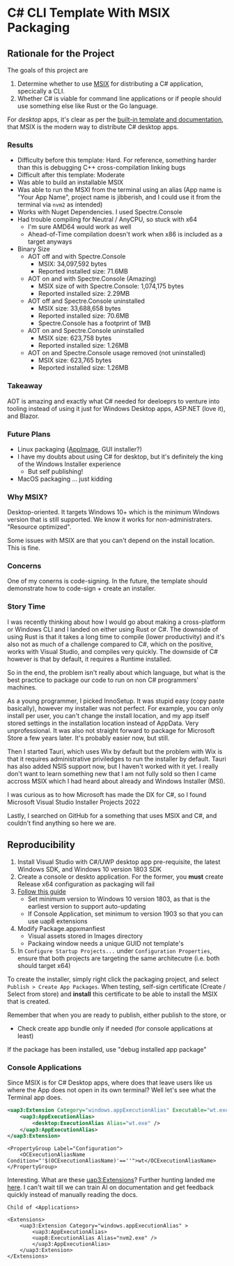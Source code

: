 # C# CLI Template With MSIX Packaging

## Rationale for the Project

The goals of this project are

1. Determine whether to use [MSIX](https://learn.microsoft.com/en-us/windows/msix/desktop/desktop-to-uwp-packaging-dot-net) for distributing a C# application, specically a CLI.
2. Whether C# is viable for command line applications or if people should use something else like Rust or the Go language.

For _desktop_ apps, it's clear as per the [built-in template and documentation](https://learn.microsoft.com/en-us/windows/msix/desktop/desktop-to-uwp-packaging-dot-net), that MSIX is the modern way to distribute C# desktop apps.

### Results

- Difficulty before this template: Hard. For reference, something harder than this is debugging C++ cross-compilation linking bugs
- Difficult after this template: Moderate
- Was able to build an installable MSIX
- Was able to run the MSXI from the terminal using an alias (App name is "Your App Name", project name is jibberish, and I could use it from the terminal via `nvm2` as intended)
- Works with Nuget Dependencies. I used Spectre.Console
- Had trouble compiling for Neutral / AnyCPU, so stuck with x64
    - I'm sure AMD64 would work as well
    - Ahead-of-Time compilation doesn't work when x86 is included as a target anyways
- Binary Size
    - AOT off and with Spectre.Console
        - MSIX: 34,097,592 bytes
        - Reported installed size: 71.6MB
    - AOT on and with Spectre.Console (Amazing)
        - MSIX size of with Spectre.Console: 1,074,175 bytes
        - Reported installed size: 2.29MB
    - AOT off and Spectre.Console uninstalled
        - MSIX size: 33,688,658 bytes
        - Reported installed size: 70.6MB
        - Spectre.Console has a footprint of 1MB
    - AOT on and Spectre.Console uninstalled
        - MSIX size: 623,758 bytes
        - Reported installed size: 1.26MB
    - AOT on and Spectre.Console usage removed (not uninstalled)
        - MSIX size: 623,765 bytes
        - Reported installed size: 1.26MB
   
### Takeaway

AOT is amazing and exactly what C# needed for deeloeprs to venture into tooling instead of using it just for Windows Desktop apps, ASP.NET (love it), and Blazor.

### Future Plans

- Linux packaging ([AppImage](https://kuiper.zone/publish-appimage-dotnet/), GUI installer?)
- I have my doubts about using C# for desktop, but it's definitely the king of the Windows Installer experience
    - But self publishing!
- MacOS packaging ... just kidding

### Why MSIX?

Desktop-oriented.
It targets Windows 10+ which is the minimum Windows version that is still supported. We know it works for non-administraters. "Resource optimized".

Some issues with MSIX are that you can't depend on the install location. This is fine.

### Concerns

One of my conerns is code-signing. In the future, the template should demonstrate how to code-sign + create an installer.

### Story Time

I was recently thinking about how I would go about making a cross-platform or Windows CLI and I landed on either using Rust or C#.
The downside of using Rust is that it takes a long time to compile (lower productivity) and it's also not as much of a challenge compared to C#, which on the positive, works with Visual Studio, and compiles very quickly.
The downside of C# however is that by default, it requires a Runtime installed.

So in the end, the problem isn't really about which language, but what is the best practice to package our code to run on non C# programmers' machines.

As a young programmer, I picked InnoSetup. It was stupid easy (copy paste basically), however my installer was not perfect. For example, you can only install per user, you can't change the install location, and my app itself
stored settings in the installation location instead of AppData. Very unprofessional. It was also not straight forward to package for Microsoft Store a few years later. It's probably easier now, but still.

Then I started Tauri, which uses Wix by default but the problem with Wix is that it requires administrative priviledges to run the installer by default. Tauri has also added NSIS support now, but I haven't worked with it yet.
I really don't want to learn something new that I am not fully sold so then I came accross MSIX which I had heard about already and Windows Installer (MSI).

I was curious as to how Microsoft has made the DX for C#, so I found Microsoft Visual Studio Installer Projects 2022

Lastly, I searched on GitHub for a something that uses MSIX and C#, and couldn't find anything so here we are.

## Reproducibility

1. Install Visual Studio with C#/UWP desktop app pre-requisite, the latest Windows SDK, and Windows 10 version 1803 SDK
2. Create a console or deskto application. For the former, you **must** create Release x64 configuration as packaging will fail 
3. [Follow this guide](https://learn.microsoft.com/en-us/windows/msix/desktop/desktop-to-uwp-packaging-dot-net)
	- Set minimum version to Windows 10 version 1803, as that is the earliest version to support auto-updating
    - If Console Application, set minimum to version 1903 so that you can use uap8 extensions
4. Modify Package.appxmanfiest
	- Visual assets stored in Images directory
	- Packaing window needs a unique GUID not template's
5. In `Configure Startup Projects...` under `Configuration Properties`, ensure that both projects are targeting the same architecutre (i.e. both should target x64)

To create the installer, simply right click the packaging project, and select `Publish > Create App Packages`. When testing, self-sign certificate (Create / Select from store) and **install** this certificate to be able to install the MSIX that is created.

Remember that when you are ready to publish, either publish to the store, or

- Check create app bundle only if needed (for console applications at least)

If the package has been installed, use "debug installed app package"

### Console Applications

Since MSIX is for C# Desktop apps, where does that leave users like us where the App does not open in its own terminal? Well let's see what the Terminal app does.


```xml
<uap3:Extension Category="windows.appExecutionAlias" Executable="wt.exe" EntryPoint="Windows.FullTrustApplication">
    <uap3:AppExecutionAlias>
        <desktop:ExecutionAlias Alias="wt.exe" />
    </uap3:AppExecutionAlias>
</uap3:Extension>
```

```wapproj
<PropertyGroup Label="Configuration">
    <OCExecutionAliasName Condition="'$(OCExecutionAliasName)'==''">wt</OCExecutionAliasName>
</PropertyGroup>
```

Interesting. What are these [uap3:Extensions](https://learn.microsoft.com/en-us/uwp/schemas/appxpackage/uapmanifestschema/element-uap3-extension-manual)?
Further hunting landed me [here](https://learn.microsoft.com/en-us/uwp/schemas/appxpackage/uapmanifestschema/element-uap3-appexecutionalias).
I can't wait till we can train AI on documentation and get feedback quickly instead of manually reading the docs.

`Child of <Applications>`

```xaml
<Extensions>
    <uap3:Extension Category="windows.appExecutionAlias" >
        <uap3:AppExecutionAlias>
        <uap8:ExecutionAlias Alias="nvm2.exe" />
        </uap3:AppExecutionAlias>
    </uap3:Extension>
</Extensions>
```
